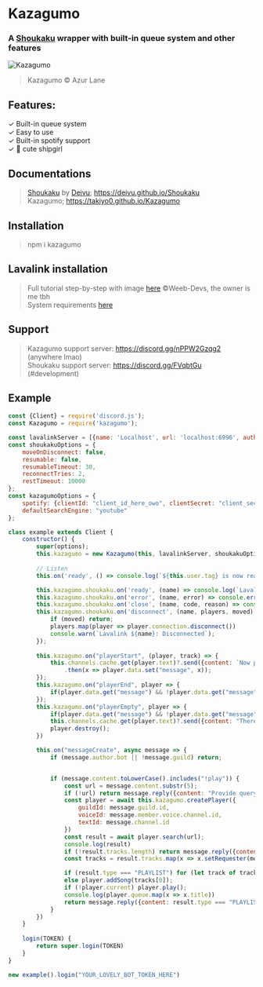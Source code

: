 # Kazagumo

### A [Shoukaku](https://github.com/Deivu/Shoukaku) wrapper with built-in queue system and other features

![Kazagumo](https://i.imgur.com/jfVSvHj.png)
> Kazagumo © Azur Lane

## Features:

✓ Built-in queue system  
✓ Easy to use  
✓ Built-in spotify support  
✓ 💖 cute shipgirl

## Documentations

> [Shoukaku](https://github.com/Deivu/Shoukaku) by [Deivu](https://github.com/Deivu);  https://deivu.github.io/Shoukaku   
> Kazagumo; https://takiyo0.github.io/Kazagumo

## Installation

> npm i kazagumo

## Lavalink installation

> Full tutorial step-by-step with image [here](https://github.com/Weeb-Devs/Laffey/blob/main/readme/LAVALINK_INSTALLATION.md) ©Weeb-Devs, the owner is me tbh   
> System requirements [here](https://github.com/freyacodes/Lavalink#requirements)

## Support
> Kazagumo support server: https://discord.gg/nPPW2Gzqg2 (anywhere lmao)   
> Shoukaku support server: https://discord.gg/FVqbtGu (#development)

## Example

```javascript
const {Client} = require('discord.js');
const Kazagumo = require('kazagumo');

const lavalinkServer = [{name: 'Localhost', url: 'localhost:6996', auth: 'you_weeb_indeed', secure: false}];
const shoukakuOptions = {
    moveOnDisconnect: false,
    resumable: false,
    resumableTimeout: 30,
    reconnectTries: 2,
    restTimeout: 10000
};
const kazagumoOptions = {
    spotify: {clientId: "client_id_here_owo", clientSecret: "client_secret_here_owo"},
    defaultSearchEngine: "youtube"
};

class example extends Client {
    constructor() {
        super(options);
        this.kazagumo = new Kazagumo(this, lavalinkServer, shoukakuOptions, kazagumoOptions);
        
        // Listen
        this.on('ready', () => console.log(`${this.user.tag} is now ready!`));

        this.kazagumo.shoukaku.on('ready', (name) => console.log(`Lavalink ${name}: Ready!`));
        this.kazagumo.shoukaku.on('error', (name, error) => console.error(`Lavalink ${name}: Error Caught,`, error));
        this.kazagumo.shoukaku.on('close', (name, code, reason) => console.warn(`Lavalink ${name}: Closed, Code ${code}, Reason ${reason || 'No reason'}`));
        this.kazagumo.shoukaku.on('disconnect', (name, players, moved) => {
            if (moved) return;
            players.map(player => player.connection.disconnect())
            console.warn(`Lavalink ${name}: Disconnected`);
        });
        
        this.kazagumo.on("playerStart", (player, track) => {
            this.channels.cache.get(player.text)?.send({content: `Now playing ${track.title} by ${track.author} [<@!${track.requester}>]`})
                .then(x => player.data.set("message", x));
        });
        this.kazagumo.on("playerEnd", player => {
            if(player.data.get("message") && !player.data.get("message").deleted) player.data.get("message").delete().catch(() => null);
        });
        this.kazagumo.on("playerEmpty", player => {
            if(player.data.get("message") && !player.data.get("message").deleted) player.data.get("message").delete().catch(() => null);
            this.channels.cache.get(player.text)?.send({content: "There's no queue left"});
            player.destroy();
        })

        this.on("messageCreate", async message => {
            if (message.author.bot || !message.guild) return;


            if (message.content.toLowerCase().includes("!play")) {
                const url = message.content.substr(5);
                if (!url) return message.reply({content: "Provide query"});
                const player = await this.kazagumo.createPlayer({
                    guildId: message.guild.id,
                    voiceId: message.member.voice.channel.id,
                    textId: message.channel.id
                })
                const result = await player.search(url);
                console.log(result)
                if (!result.tracks.length) return message.reply({content: "No result was found"})
                const tracks = result.tracks.map(x => x.setRequester(message.author))

                if (result.type === "PLAYLIST") for (let track of tracks) player.addSong(track);
                else player.addSong(tracks[0]);
                if (!player.current) player.play();
                console.log(player.queue.map(x => x.title))
                return message.reply({content: result.type === "PLAYLIST" ? `Queued ${tracks.length} from ${result.playlistName}` : `Queued ${tracks[0].title}`})
            }
        })
    }
    
    login(TOKEN) {
        return super.login(TOKEN)
    }
}

new example().login("YOUR_LOVELY_BOT_TOKEN_HERE")
```